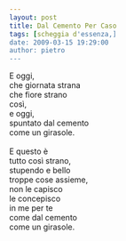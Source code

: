 ```yaml
---
layout: post
title: Dal Cemento Per Caso
tags: [scheggia d'essenza,]
date: 2009-03-15 19:29:00
author: pietro
---
```

E oggi,<br/>che giornata strana<br/>che fiore strano<br/>così,<br/>e oggi,<br/>spuntato dal cemento<br/>come un girasole.<br/><br/>E questo è<br/>tutto così strano,<br/>stupendo e bello<br/>troppe cose assieme,<br/>non le capisco<br/>le concepisco<br/>in me per te<br/>come dal cemento<br/>come un girasole.
